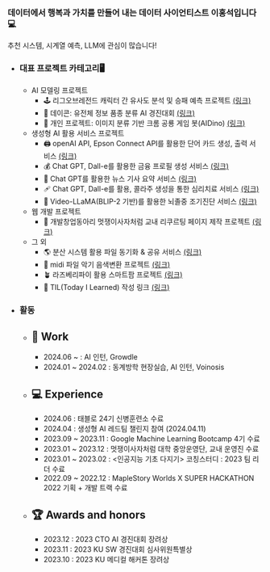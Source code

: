 ### 데이터에서 행복과 가치를 만들어 내는 데이터 사이언티스트 이홍석입니다 💻
추천 시스템, 시계열 예측, LLM에 관심이 많습니다!

- ### 대표 프로젝트 카테고리🖥️
  - AI 모델링 프로젝트
    - 🕹️ 리그오브레전드 캐릭터 간 유사도 분석 및 승패 예측 프로젝트 [(링크)](https://github.com/Leehongseok-code/RiotAI)
    - 🧬 데이콘: 유전체 정보 품종 분류 AI 경진대회 [(링크)](https://github.com/Leehongseok-code/AIProjects/blob/master/%EC%9C%A0%EC%A0%84%EC%B2%B4_%EC%A0%95%EB%B3%B4_%ED%92%88%EC%A2%85_%EB%B6%84%EB%A5%98_AI_%EA%B2%BD%EC%A7%84%EB%8C%80%ED%9A%8C_Github.ipynb)
    - 🦖 개인 프로젝트: 이미지 분류 기반 크롬 공룡 게임 봇(AIDino) [(링크)](https://github.com/Leehongseok-code/AIProjects)
  - 생성형 AI 활용 서비스 프로젝트
    - 🖨 openAI API, Epson Connect API를 활용한 단어 카드 생성, 출력 서비스 [(링크)](https://github.com/Leehongseok-code/BbobaVoca.git)
    - 💰 Chat GPT, Dall-e를 활용한 금융 프로필 생성 서비스 [(링크)](https://github.com/Leehongseok-code/Syncaton)
    - 📰 Chat GPT를 활용한 뉴스 기사 요약 서비스 [(링크)](https://github.com/Leehongseok-code/TeamF)
    - 🩹 Chat GPT, Dall-e를 활용, 콜라주 생성을 통한 심리치료 서비스 [(링크)](https://github.com/Leehongseok-code/skthackaton)
    - 💊  Video-LLaMA(BLIP-2 기반)를 활용한 뇌졸중 조기진단 서비스 [(링크)](https://github.com/Leehongseok-code/LLapport)
  - 웹 개발 프로젝트
    - 🦁 개발창업동아리 멋쟁이사자처럼 교내 리쿠르팅 페이지 제작 프로젝트 [(링크)](https://github.com/LikeLionKURecruit/RecruitPage)
  - 그 외
    - 🌎 분산 시스템 활용 파일 동기화 & 공유 서비스 [(링크)](https://github.com/Leehongseok-code/201912335_CM)
    - 🎼 midi 파일 악기 음색변환 프로젝트 [(링크)](https://github.com/Leehongseok-code/Miditowav_Honglee)
    - 🪴 라즈베리파이 활용 스마트팜 프로젝트 [(링크)](https://github.com/Leehongseok-code/raspberrySmartFarm)
    - 📖 TIL(Today I Learned) 작성 링크 [(링크)](https://github.com/Leehongseok-code/TIL)


- ### 활동
  - ## 💼 Work
    - 2024.06 ~ : AI 인턴, Growdle
    - 2024.01 ~ 2024.02 : 동계방학 현장실습, AI 인턴, Voinosis
  - ## 💻 Experience
    - 2024.06 : 태블로 24기 신병훈련소 수료
    - 2024.04 : 생성형 AI 레드팀 챌린지 참여 (2024.04.11)
    - 2023.09 ~ 2023.11 : Google Machine Learning Bootcamp 4기 수료
    - 2023.01 ~ 2023.12 : 멋쟁이사자처럼 대학 중앙운영단, 교내 운영진 수료
    - 2023.01 ~ 2023.02 : <인공지능 기초 다지기> 코칭스터디 : 2023 팀 리더 수료
    - 2022.09 ~ 2022.12 : MapleStory Worlds X SUPER HACKATHON 2022 기획 + 개발 트랙 수료
  - ## 🏆 Awards and honors
    - 2023.12 : 2023 CTO AI 경진대회 장려상
    - 2023.11 : 2023 KU SW 경진대회 심사위원특별상
    - 2023.10 : 2023 KU 메디컬 해커톤 장려상

